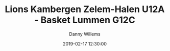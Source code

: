 ---
layout: album
title: Lions Kambergen Zelem-Halen U12A - Basket Lummen G12C
description: Competitie wedstrijd tussen Lions Kambergen Zelem-Halen U12A en Basket Lummen G12C.
date: 2019-02-17 12:30:00
cover: /albums/2019-02-17-Lions-Kambergen-Zelem-Halen-U12A-Basket-Lummen-G12C/thumbnails/DSC_0805.jpg
author: Danny Willems
archived: true
pagination: 
  enabled: true
  images: true
  imageLayout: image
  itemsPerPage: 128
---